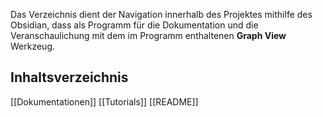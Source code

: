 Das Verzeichnis dient der Navigation innerhalb des Projektes mithilfe des Obsidian, dass als Programm für die Dokumentation und die Veranschaulichung mit dem im Programm enthaltenen **Graph View** Werkzeug.

## Inhaltsverzeichnis
[[Dokumentationen]]
[[Tutorials]]
[[README]]
